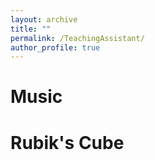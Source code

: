 ```yaml
---
layout: archive
title: ""
permalink: /TeachingAssistant/
author_profile: true
---
```



Music
======


Rubik's Cube
======


